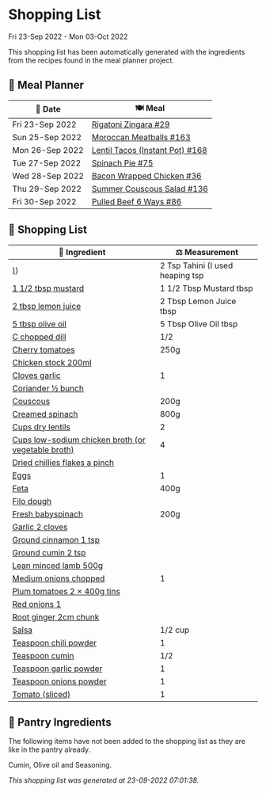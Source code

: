 # Shopping List

Fri 23-Sep 2022 - Mon 03-Oct 2022

This shopping list has been automatically generated with the ingredients from the recipes found in the meal planner project.

## 📅 Meal Planner

|📅 Date| 🍽️ Meal|
|----|----|
|Fri 23-Sep 2022|[Rigatoni Zingara  #29](https://github.com/bryanbr23/Recipes/issues/29)|
|Sun 25-Sep 2022|[Moroccan Meatballs #163](https://github.com/bryanbr23/Recipes/issues/163)|
|Mon 26-Sep 2022|[Lentil Tacos (Instant Pot) #168](https://github.com/bryanbr23/Recipes/issues/168)|
|Tue 27-Sep 2022|[Spinach Pie #75](https://github.com/bryanbr23/Recipes/issues/75)|
|Wed 28-Sep 2022|[Bacon Wrapped Chicken #36](https://github.com/bryanbr23/Recipes/issues/36)|
|Thu 29-Sep 2022|[Summer Couscous Salad #136](https://github.com/bryanbr23/Recipes/issues/136)|
|Fri 30-Sep 2022|[Pulled Beef 6 Ways #86](https://github.com/bryanbr23/Recipes/issues/86)|

## 🛒 Shopping List

| 🍌 Ingredient| ⚖️ Measurement|
|----------|-----------|
|[)](https://www.sainsburys.co.uk/gol-ui/SearchResults/))|2 Tsp Tahini (I used heaping tsp|
|[1 1/2 tbsp mustard](https://www.sainsburys.co.uk/gol-ui/SearchResults/1%201/2%20tbsp%20mustard)|1 1/2 Tbsp Mustard tbsp|
|[2 tbsp lemon juice](https://www.sainsburys.co.uk/gol-ui/SearchResults/2%20tbsp%20lemon%20juice)|2 Tbsp Lemon Juice tbsp|
|[5 tbsp olive oil](https://www.sainsburys.co.uk/gol-ui/SearchResults/5%20tbsp%20olive%20oil)|5 Tbsp Olive Oil tbsp|
|[C chopped dill](https://www.sainsburys.co.uk/gol-ui/SearchResults/C%20chopped%20dill)|1/2|
|[Cherry tomatoes](https://www.sainsburys.co.uk/gol-ui/SearchResults/Cherry%20tomatoes)|250g|
|[Chicken stock 200ml](https://www.sainsburys.co.uk/gol-ui/SearchResults/Chicken%20stock%20200ml)||
|[Cloves garlic](https://www.sainsburys.co.uk/gol-ui/SearchResults/Cloves%20garlic)|1|
|[Coriander ½ bunch](https://www.sainsburys.co.uk/gol-ui/SearchResults/Coriander%20½%20bunch)||
|[Couscous](https://www.sainsburys.co.uk/gol-ui/SearchResults/Couscous)|200g|
|[Creamed spinach](https://www.sainsburys.co.uk/gol-ui/SearchResults/Creamed%20spinach)|800g|
|[Cups dry lentils](https://www.sainsburys.co.uk/gol-ui/SearchResults/Cups%20dry%20lentils)|2|
|[Cups low-sodium chicken broth (or vegetable broth)](https://www.sainsburys.co.uk/gol-ui/SearchResults/Cups%20low-sodium%20chicken%20broth%20(or%20vegetable%20broth))|4|
|[Dried chillies flakes a pinch](https://www.sainsburys.co.uk/gol-ui/SearchResults/Dried%20chillies%20flakes%20a%20pinch)||
|[Eggs](https://www.sainsburys.co.uk/gol-ui/SearchResults/Eggs)|1|
|[Feta](https://www.sainsburys.co.uk/gol-ui/SearchResults/Feta)|400g|
|[Filo dough](https://www.sainsburys.co.uk/gol-ui/SearchResults/Filo%20dough)||
|[Fresh babyspinach](https://www.sainsburys.co.uk/gol-ui/SearchResults/Fresh%20babyspinach)|200g|
|[Garlic 2 cloves](https://www.sainsburys.co.uk/gol-ui/SearchResults/Garlic%202%20cloves)||
|[Ground cinnamon 1 tsp](https://www.sainsburys.co.uk/gol-ui/SearchResults/Ground%20cinnamon%201%20tsp)||
|[Ground cumin 2 tsp](https://www.sainsburys.co.uk/gol-ui/SearchResults/Ground%20cumin%202%20tsp)||
|[Lean minced lamb 500g](https://www.sainsburys.co.uk/gol-ui/SearchResults/Lean%20minced%20lamb%20500g)||
|[Medium onions chopped](https://www.sainsburys.co.uk/gol-ui/SearchResults/Medium%20onions%20chopped)|1|
|[Plum tomatoes 2 × 400g tins](https://www.sainsburys.co.uk/gol-ui/SearchResults/Plum%20tomatoes%202%20×%20400g%20tins)||
|[Red onions 1](https://www.sainsburys.co.uk/gol-ui/SearchResults/Red%20onions%201)||
|[Root ginger 2cm chunk](https://www.sainsburys.co.uk/gol-ui/SearchResults/Root%20ginger%202cm%20chunk)||
|[Salsa](https://www.sainsburys.co.uk/gol-ui/SearchResults/Salsa)|1/2 cup|
|[Teaspoon chili powder](https://www.sainsburys.co.uk/gol-ui/SearchResults/Teaspoon%20chili%20powder)|1|
|[Teaspoon cumin](https://www.sainsburys.co.uk/gol-ui/SearchResults/Teaspoon%20cumin)|1/2|
|[Teaspoon garlic powder](https://www.sainsburys.co.uk/gol-ui/SearchResults/Teaspoon%20garlic%20powder)|1|
|[Teaspoon onions powder](https://www.sainsburys.co.uk/gol-ui/SearchResults/Teaspoon%20onions%20powder)|1|
|[Tomato (sliced)](https://www.sainsburys.co.uk/gol-ui/SearchResults/Tomato%20(sliced))|1|

## 🏪 Pantry Ingredients

The following items have not been added to the shopping list as they are like in the pantry already.

Cumin, Olive oil and Seasoning.


_This shopping list was generated at 23-09-2022 07:01:38._